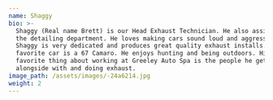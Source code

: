 ```yaml
---
name: Shaggy
bio: >-
  Shaggy (Real name Brett) is our Head Exhaust Technician. He also assists in
  the detailing department. He loves making cars sound loud and aggressive.
  Shaggy is very dedicated and produces great quality exhaust installs. His
  favorite car is a 67 Camaro. He enjoys hunting and being outdoors. His
  favorite thing about working at Greeley Auto Spa is the people he gets to work
  alongside with and doing exhaust.
image_path: /assets/images/-24a6214.jpg
weight: 2
---
```



